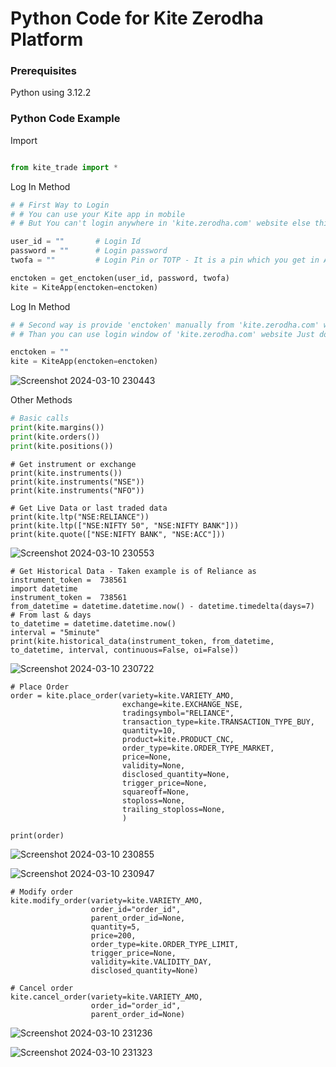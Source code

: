 
# Python Code for Kite Zerodha Platform

### Prerequisites

Python using 3.12.2

### Python Code Example
Import
```python

from kite_trade import *

```
Log In Method
```python
# # First Way to Login
# # You can use your Kite app in mobile
# # But You can't login anywhere in 'kite.zerodha.com' website else this session will disconnected

user_id = ""       # Login Id
password = ""      # Login password
twofa = ""         # Login Pin or TOTP - It is a pin which you get in APP code section

enctoken = get_enctoken(user_id, password, twofa)
kite = KiteApp(enctoken=enctoken)
```
Log In Method
```python
# # Second way is provide 'enctoken' manually from 'kite.zerodha.com' website
# # Than you can use login window of 'kite.zerodha.com' website Just don't logout from that window

enctoken = ""
kite = KiteApp(enctoken=enctoken)
```

![Screenshot 2024-03-10 230443](https://github.com/Anubhavmalik1/Zerodha_Login_LiveOrderPLacement/assets/147001039/bed9498a-6673-4b8b-b6ce-8198eca4287f)


Other Methods
```python
# Basic calls
print(kite.margins())
print(kite.orders())
print(kite.positions())
```
```
# Get instrument or exchange
print(kite.instruments())
print(kite.instruments("NSE"))
print(kite.instruments("NFO"))

# Get Live Data or last traded data
print(kite.ltp("NSE:RELIANCE"))
print(kite.ltp(["NSE:NIFTY 50", "NSE:NIFTY BANK"]))
print(kite.quote(["NSE:NIFTY BANK", "NSE:ACC"]))
```

![Screenshot 2024-03-10 230553](https://github.com/Anubhavmalik1/Zerodha_Login_LiveOrderPLacement/assets/147001039/30201f3f-19b6-4c69-b901-d46a56eecef7)

```
# Get Historical Data - Taken example is of Reliance as instrument_token =  738561
import datetime
instrument_token =  738561
from_datetime = datetime.datetime.now() - datetime.timedelta(days=7)     # From last & days
to_datetime = datetime.datetime.now()
interval = "5minute"
print(kite.historical_data(instrument_token, from_datetime, to_datetime, interval, continuous=False, oi=False))
```

![Screenshot 2024-03-10 230722](https://github.com/Anubhavmalik1/Zerodha_Login_LiveOrderPLacement/assets/147001039/06db6bf2-a3e2-466b-840c-648df05cc645)

```
# Place Order
order = kite.place_order(variety=kite.VARIETY_AMO,
                         exchange=kite.EXCHANGE_NSE,
                         tradingsymbol="RELIANCE",
                         transaction_type=kite.TRANSACTION_TYPE_BUY,
                         quantity=10,
                         product=kite.PRODUCT_CNC,
                         order_type=kite.ORDER_TYPE_MARKET,
                         price=None,
                         validity=None,
                         disclosed_quantity=None,
                         trigger_price=None,
                         squareoff=None,
                         stoploss=None,
                         trailing_stoploss=None,
                         )

print(order)
```
![Screenshot 2024-03-10 230855](https://github.com/Anubhavmalik1/Zerodha_Login_LiveOrderPLacement/assets/147001039/84da0449-2392-472f-b24f-ee9f13a38493)

![Screenshot 2024-03-10 230947](https://github.com/Anubhavmalik1/Zerodha_Login_LiveOrderPLacement/assets/147001039/70f3b4a6-3640-47e0-88c2-a2a63422d3a3)

```
# Modify order
kite.modify_order(variety=kite.VARIETY_AMO,
                  order_id="order_id",
                  parent_order_id=None,
                  quantity=5,
                  price=200,
                  order_type=kite.ORDER_TYPE_LIMIT,
                  trigger_price=None,
                  validity=kite.VALIDITY_DAY,
                  disclosed_quantity=None)

# Cancel order
kite.cancel_order(variety=kite.VARIETY_AMO,
                  order_id="order_id",
                  parent_order_id=None)
```
![Screenshot 2024-03-10 231236](https://github.com/Anubhavmalik1/Zerodha_Login_LiveOrderPLacement/assets/147001039/1061ddf3-6fba-48ca-97d9-bb1e0ce316d5)

![Screenshot 2024-03-10 231323](https://github.com/Anubhavmalik1/Zerodha_Login_LiveOrderPLacement/assets/147001039/15557e3d-4af9-4756-8f69-2530857c94cf)


